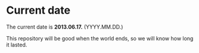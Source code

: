 # Current date

The current date is **2013.06.17.** (YYYY.MM.DD.)

This repository will be good when the world ends, so we will know how long it lasted.